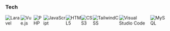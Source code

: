 ### Tech

<div style="display: flex;">
  <img src="https://img.shields.io/badge/laravel-%23ff2d20.svg?logo=laravel&logoColor=white&style=flat" alt="Laravel" />
  <img src="https://img.shields.io/badge/vue.js-%2335495e.svg?logo=vue.js&logoColor=%234fc08d&style=flat" alt="Vue.js" />
  <img src="https://img.shields.io/badge/php-%23777bb4.svg?logo=php&logoColor=white&style=flat" alt="PHP" />
  <img src="https://img.shields.io/badge/javascript-%23323330.svg?logo=javascript&logoColor=%23F7DF1E&style=flat" alt="JavaScript" />
  <img src="https://img.shields.io/badge/html5-%23e34f26.svg?logo=html5&logoColor=white&style=flat" alt="HTML5" />
  <img src="https://img.shields.io/badge/css3-%231572b6.svg?logo=css3&logoColor=white&style=flat" alt="CSS3" />
  <img src="https://img.shields.io/badge/tailwindcss-%2338b2ac.svg?logo=tailwind-css&logoColor=white&style=flat" alt="TailwindCSS" />
  <img src="https://img.shields.io/badge/visual%20studio%20code-%230078d7.svg?logo=visual-studio-code&logoColor=white&style=flat" alt="Visual Studio Code" />
  <img src="https://img.shields.io/badge/mysql-%234479a1.svg?logo=mysql&logoColor=white&style=flat" alt="MySQL" />
</div>
